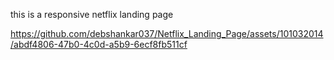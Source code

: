 this is a responsive netflix landing page


https://github.com/debshankar037/Netflix_Landing_Page/assets/101032014/abdf4806-47b0-4c0d-a5b9-6ecf8fb511cf

